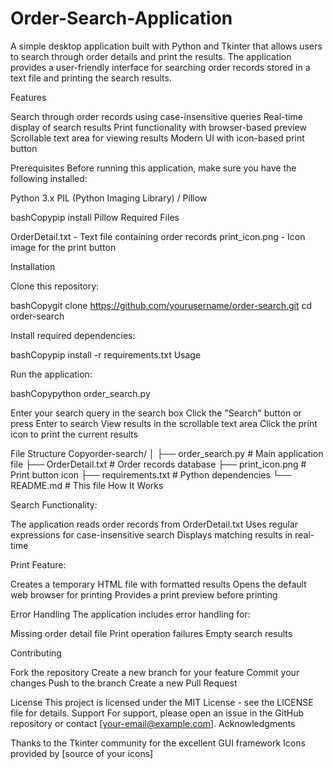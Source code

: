 # Order-Search-Application
A simple desktop application built with Python and Tkinter that allows users to search through order details and print the results. The application provides a user-friendly interface for searching order records stored in a text file and printing the search results.

Features

Search through order records using case-insensitive queries
Real-time display of search results
Print functionality with browser-based preview
Scrollable text area for viewing results
Modern UI with icon-based print button

Prerequisites
Before running this application, make sure you have the following installed:

Python 3.x
PIL (Python Imaging Library) / Pillow

bashCopypip install Pillow
Required Files

OrderDetail.txt - Text file containing order records
print_icon.png - Icon image for the print button

Installation

Clone this repository:

bashCopygit clone https://github.com/yourusername/order-search.git
cd order-search

Install required dependencies:

bashCopypip install -r requirements.txt
Usage

Run the application:

bashCopypython order_search.py

Enter your search query in the search box
Click the "Search" button or press Enter to search
View results in the scrollable text area
Click the print icon to print the current results

File Structure
Copyorder-search/
│
├── order_search.py        # Main application file
├── OrderDetail.txt        # Order records database
├── print_icon.png        # Print button icon
├── requirements.txt      # Python dependencies
└── README.md            # This file
How It Works

Search Functionality:

The application reads order records from OrderDetail.txt
Uses regular expressions for case-insensitive search
Displays matching results in real-time


Print Feature:

Creates a temporary HTML file with formatted results
Opens the default web browser for printing
Provides a print preview before printing



Error Handling
The application includes error handling for:

Missing order detail file
Print operation failures
Empty search results

Contributing

Fork the repository
Create a new branch for your feature
Commit your changes
Push to the branch
Create a new Pull Request

License
This project is licensed under the MIT License - see the LICENSE file for details.
Support
For support, please open an issue in the GitHub repository or contact [your-email@example.com].
Acknowledgments

Thanks to the Tkinter community for the excellent GUI framework
Icons provided by [source of your icons]
